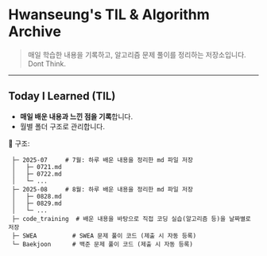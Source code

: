 # Hwanseung's TIL & Algorithm Archive

> 매일 학습한 내용을 기록하고, 알고리즘 문제 풀이를 정리하는 저장소입니다.  
> Dont Think.

---

## Today I Learned (TIL)
- **매일 배운 내용과 느낀 점을 기록**합니다.
- 월별 폴더 구조로 관리합니다.

📂 구조:
```TIL/
 ├─ 2025-07     # 7월: 하루 배운 내용을 정리한 md 파일 저장
 │   ├─ 0721.md
 │   ├─ 0722.md
 │   └─ ...
 ├─ 2025-08     # 8월: 하루 배운 내용을 정리한 md 파일 저장
 │   ├─ 0828.md
 │   ├─ 0829.md
 │   └─ ...
 ├─ code_training  # 배운 내용을 바탕으로 직접 코딩 실습(알고리즘 등)을 날짜별로 저장
 ├─ SWEA          # SWEA 문제 풀이 코드 (제출 시 자동 등록)
 └─ Baekjoon      # 백준 문제 풀이 코드 (제출 시 자동 등록)
```
